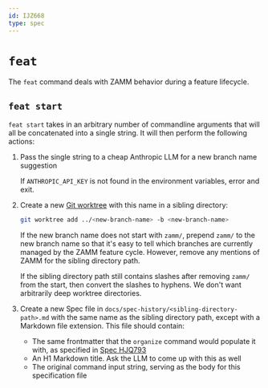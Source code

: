```yaml
---
id: IJZ668
type: spec
---
```


# `feat`

The `feat` command deals with ZAMM behavior during a feature lifecycle.

## `feat start`

`feat start` takes in an arbitrary number of commandline arguments that will all be concatenated into a single string. It will then perform the following actions:

1. Pass the single string to a cheap Anthropic LLM for a new branch name suggestion

   If `ANTHROPIC_API_KEY` is not found in the environment variables, error and exit.
2. Create a new [Git worktree](https://git-scm.com/docs/git-worktree) with this name in a sibling directory:

   ```bash
   git worktree add ../<new-branch-name> -b <new-branch-name>
   ```

   If the new branch name does not start with `zamm/`, prepend `zamm/` to the new branch name so that it's easy to tell which branches are currently managed by the ZAMM feature cycle. However, remove any mentions of ZAMM for the sibling directory path.

   If the sibling directory path still contains slashes after removing `zamm/` from the start, then convert the slashes to hyphens. We don't want arbitrarily deep worktree directories.
3. Create a new Spec file in `docs/spec-history/<sibling-directory-path>.md` with the same name as the sibling directory path, except with a Markdown file extension. This file should contain:
    - The same frontmatter that the `organize` command would populate it with, as specified in [Spec HJQ793](/llm-autostart/docs/specs/cli/organize/README.md)
    - An H1 Markdown title. Ask the LLM to come up with this as well
    - The original command input string, serving as the body for this specification file
